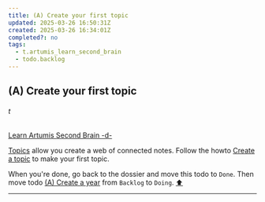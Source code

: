 ```yaml
---
title: (A) Create your first topic
updated: 2025-03-26 16:50:31Z
created: 2025-03-26 16:34:01Z
completed?: no
tags:
  - t.artumis_learn_second_brain
  - todo.backlog
---
```


## (A) Create your first topic
###### t
[Learn Artumis Second Brain -d-](../1.Mind/Learn%20Artumis%20Second%20Brain%20-d-.md)

[Topics](../1.Mind/Topic.md) allow you create a web of connected notes. Follow the howto [Create a topic](../1.Mind/Create%20a%20topic.md) to make your first topic.

When you're done, go back to the dossier and move this todo to `Done`. Then move todo [(A) Create a year](../1.Mind/%28A%29%20Create%20a%20year.md) from `Backlog`  to `Doing`.
[⬆️](#t)
***
<br>